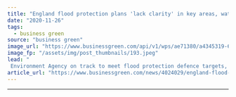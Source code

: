 ```yaml
---
title: "England flood protection plans 'lack clarity' in key areas, watchdog warns"
date: "2020-11-26"
tags: 
  - business green
source: "business green"
image_url: "https://www.businessgreen.com/api/v1/wps/ae71380/a4345319-619f-45e0-aeaf-7f9484ddea89/3/flood-sandbags-185x114.jpeg"
image_fp: "/assets/img/post_thumbnails/193.jpeg"
lead: "
 Environment Agency on track to meet flood protection defence targets, but many gaps in data remain, says NAO ..."
article_url: "https://www.businessgreen.com/news/4024029/england-flood-protection-plans-lack-clarity-key-watchdog-warns"
---
```


---
